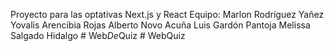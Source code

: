 Proyecto para las optativas Next.js y React
Equipo:
Marlon Rodríguez Yañez
Yovalis Arencibia Rojas
Alberto Novo Acuña
Luis Gardón Pantoja
Melissa Salgado Hidalgo
#   W e b _ D e _ Q u i z  
 #   W e b Q u i z  
 
